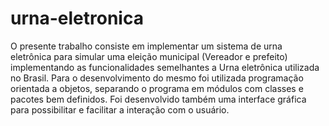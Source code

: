# urna-eletronica
O presente trabalho consiste em implementar um sistema de urna eletrônica para simular uma eleição municipal (Vereador e prefeito) implementando as funcionalidades semelhantes a Urna eletrônica utilizada no Brasil. Para o desenvolvimento do mesmo foi utilizada programação orientada a objetos, separando o programa em módulos com classes e pacotes bem definidos. Foi desenvolvido também uma interface gráfica para possibilitar e facilitar a interação com o usuário.
